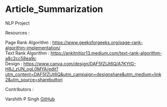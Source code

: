 # Article_Summarization
NLP Project


Resources : 

Page Rank Algorithm : https://www.geeksforgeeks.org/page-rank-algorithm-implementation/   <br>
Text Rank Algorithm : https://ankitnitjsr13.medium.com/text-rank-algorithm-a8c2cc58ea9c <br> 
Design : https://www.canva.com/design/DAF5fZlJt6Q/A7KYtG-H8J_zUN_ogL0MYA/edit?utm_content=DAF5fZlJt6Q&utm_campaign=designshare&utm_medium=link2&utm_source=sharebutton


Contributors : 

Varshith P Singh [GitHub](https://github.com/Varshith1510)


